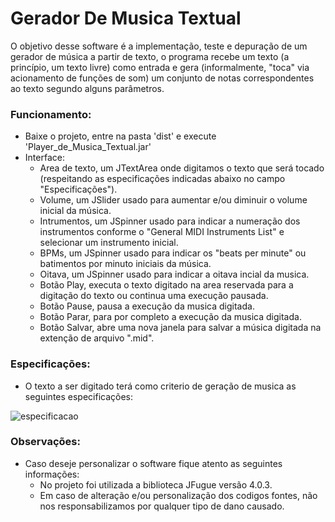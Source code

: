 # Gerador De Musica Textual

O objetivo desse software é a implementação, teste e depuração de um gerador de música a partir de texto, o programa recebe um texto (a princípio, um texto livre) como entrada e gera (informalmente, "toca" via acionamento de funções de som) um conjunto de notas correspondentes ao texto segundo alguns parâmetros.

### **Funcionamento:**
  - Baixe o projeto, entre na pasta 'dist' e execute 'Player_de_Musica_Textual.jar'
  - Interface:
      - Area de texto, um JTextArea onde digitamos o texto que será tocado (respeitando as especificações indicadas abaixo no campo "Especificações").
      - Volume, um JSlider usado para aumentar e/ou diminuir o volume inicial da música.
      - Intrumentos, um JSpinner usado para indicar a numeração dos instrumentos conforme o "General MIDI Instruments List" e selecionar um instrumento inicial.
      - BPMs, um JSpinner usado para indicar os "beats per minute" ou batimentos por minuto iniciais da música.
      - Oitava, um JSpinner usado para indicar a oitava incial da musica.
      - Botão Play, executa o texto digitado na area reservada para a digitação do texto ou continua uma execução pausada.
      - Botão Pause, pausa a execução da musica digitada.
      - Botão Parar, para por completo a execução da musica digitada.
      - Botão Salvar, abre uma nova janela para salvar a música digitada na extenção de arquivo ".mid".
      
### **Especificações:**
  - O texto a ser digitado terá como criterio de geração de musica as seguintes especificações:
  
![especificacao](https://user-images.githubusercontent.com/44712765/50199203-af8ecf00-0336-11e9-884a-3fca1ade40bd.PNG)

### **Observações:**
  - Caso deseje personalizar o software fique atento as seguintes informações:
    - No projeto foi utilizada a biblioteca JFugue versão 4.0.3.
    - Em caso de alteração e/ou personalização dos codigos fontes, não nos responsabilizamos por qualquer tipo de dano causado.
